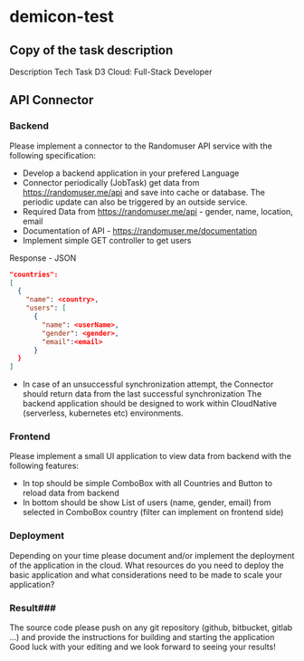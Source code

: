 # demicon-test

## Copy of the task description

Description Tech Task D3 Cloud: Full-Stack Developer
## API Connector ##
### Backend ###
Please implement a connector to the Randomuser API service with the following
specification:
- Develop a backend application in your prefered Language
- Connector periodically (JobTask) get data from https://randomuser.me/api and save
into cache or database. The periodic update can also be triggered by an outside
service.
- Required Data from https://randomuser.me/api - gender, name, location, email
- Documentation of API - https://randomuser.me/documentation
- Implement simple GET controller to get users 

Response - JSON 
```json
"countries":
[
  {
    "name": <country>, 
    "users": [
      {
        "name": <userName>, 
        "gender": <gender>, 
        "email":<email>
      }
  }
]
```
- In case of an unsuccessful synchronization attempt, the Connector should return
data from the last successful synchronization
The backend application should be designed to work within CloudNative (serverless,
kubernetes etc) environments.
### Frontend ###
Please implement a small UI application to view data from backend with the following
features:
- In top should be simple ComboBox with all Countries and Button to reload data
from backend
- In bottom should be show List of users (name, gender, email) from selected in
ComboBox country (filter can implement on frontend side)
### Deployment ###
Depending on your time please document and/or implement the deployment of the
application in the cloud. What resources do you need to deploy the basic application and
what considerations need to be made to scale your application?
### Result###
The source code please push on any git repository (github, bitbucket, gitlab ...) and provide
the instructions for building and starting the application
Good luck with your editing and we look forward to seeing your results!
